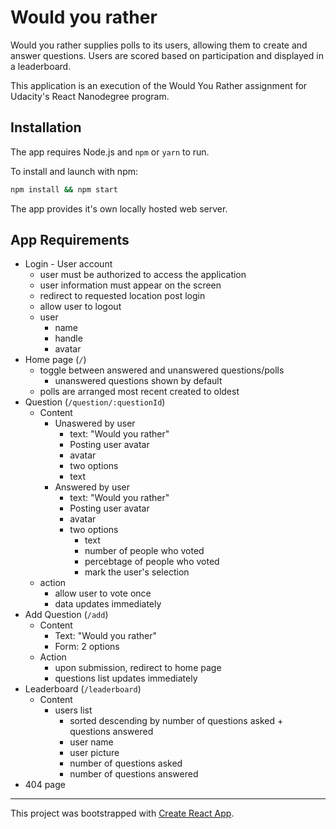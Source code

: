 # Would you rather

Would you rather supplies polls to its users, allowing them to create and answer questions. Users are scored based on participation and displayed in a leaderboard.

This application is an execution of the Would You Rather assignment for Udacity's React Nanodegree program.

## Installation

The app requires Node.js and `npm` or `yarn` to run.

To install and launch with npm:

```bash
npm install && npm start
```

The app provides it's own locally hosted web server.

## App Requirements

* Login - User account
  * user must be authorized to access the application
  * user information must appear on the screen
  * redirect to requested location post login
  * allow user to logout
  * user
    * name
    * handle
    * avatar
* Home page (`/`)
  * toggle between answered and unanswered questions/polls
    * unanswered questions shown by default
  * polls are arranged most recent created to oldest
* Question (`/question/:questionId`)
  * Content
    * Unaswered by user
      * text: "Would you rather"
      * Posting user avatar
      * avatar
      * two options
      * text
    * Answered by user
      * text: "Would you rather"
      * Posting user avatar
      * avatar
      * two options
        * text
        * number of people who voted
        * percebtage of people who voted
        * mark the user's selection
  * action
    * allow user to vote once
    * data updates immediately
* Add Question (`/add`)
  * Content
    * Text: "Would you rather"
    * Form: 2 options
  * Action
    * upon submission, redirect to home page
    * questions list updates immediately
* Leaderboard (`/leaderboard`)
  * Content
    * users list
      * sorted descending by number of questions asked + questions answered
      * user name
      * user picture
      * number of questions asked
      * number of questions answered
* 404 page
___
This project was bootstrapped with [Create React App](https://github.com/facebook/create-react-app).